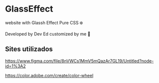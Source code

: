 # GlassEffect
website with Glassh Effect Pure CSS :snowflake:

Developed by Dev Ed customized by me :seedling:


## Sites utilizados 

https://www.figma.com/file/8nVWCs1MmV5mQazAr7GL19/Untitled?node-id=1%3A2

https://color.adobe.com/create/color-wheel

